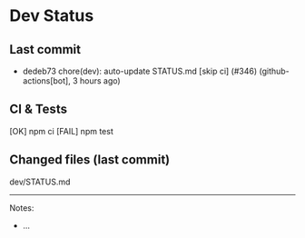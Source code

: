 # Dev Status

## Last commit
- dedeb73 chore(dev): auto-update STATUS.md [skip ci] (#346) (github-actions[bot], 3 hours ago)
## CI & Tests
[OK] npm ci
[FAIL] npm test

## Changed files (last commit)
dev/STATUS.md

---
Notes:
- ...
